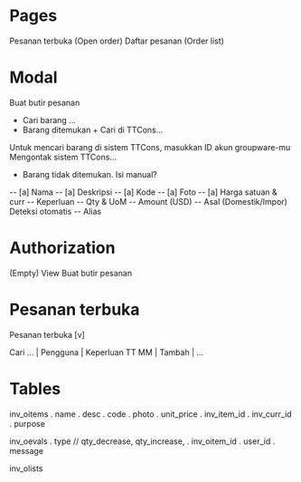 # Pages
Pesanan terbuka (Open order)
Daftar pesanan (Order list)


# Modal
Buat butir pesanan
- Cari barang ...
- Barang ditemukan + Cari di TTCons...

Untuk mencari barang di sistem TTCons, masukkan ID akun groupware-mu
Mengontak sistem TTCons...

- Barang tidak ditemukan. Isi manual?

-- [a] Nama
-- [a] Deskripsi
-- [a] Kode
-- [a] Foto
-- [a] Harga satuan & curr
-- Keperluan
-- Qty & UoM
-- Amount (USD)
-- Asal (Domestik/Impor) Deteksi otomatis
-- Alias

# Authorization
(Empty) View
Buat butir pesanan


# Pesanan terbuka

Pesanan terbuka [v]

Cari ... | Pengguna | Keperluan                   TT MM | Tambah | ...

# Tables

inv_oitems
. name
. desc
. code
. photo
. unit_price
. inv_item_id
. inv_curr_id
. purpose

inv_oevals
. type // qty_decrease, qty_increase, 
. inv_oitem_id
. user_id
. message

inv_olists